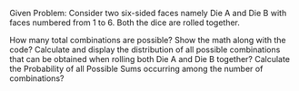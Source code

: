 Given Problem: Consider two six-sided faces namely Die A and Die B with faces numbered from 1 to 6. Both the dice are rolled together.

How many total combinations are possible? Show the math along with the code?
Calculate and display the distribution of all possible combinations that can be obtained when rolling both Die A and Die B together?
Calculate the Probability of all Possible Sums occurring among the number of combinations?

